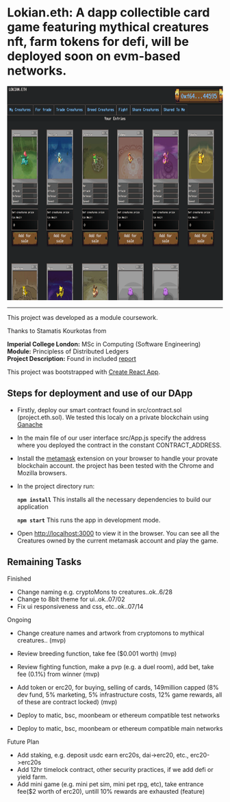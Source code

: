 # Lokian.eth: A dapp collectible card game featuring mythical creatures nft, farm tokens for defi, will be deployed soon on evm-based networks.

<!-- <img src="./screenshots/fighting_tab.png" alt="" width="1000em" height="500em">
 -->
 <img src="./screenshots/project.eth.ss2.png" alt="" width="1000em" height="500em">

***

This project was developed as a module coursework.

Thanks to Stamatis Kourkotas from

**Imperial College London:** MSc in Computing (Software Engineering)<br />
**Module:** Principless of Distributed Ledgers<br />
**Project Description:** Found in included [report](./report.pdf)<br />

This project was bootstrapped with [Create React App](https://github.com/facebook/create-react-app).

## Steps for deployment and use of our DApp

- Firstly, deploy our smart contract found in src/contract.sol (project.eth.sol). We tested this localy on a private blockchain using [Ganache](https://www.trufflesuite.com/ganache)
- In the main file of our user interface src/App.js specify the address where you deployed the contract in the constant CONTRACT_ADDRESS.
- Install the [metamask](https://metamask.io/) extension on your browser to handle your provate blockchain account. the project has been tested with the Chrome and Mozilla browsers.
- In the project directory run:

    **`npm install`** This installs all the necessary dependencies to build our application
    
    **`npm start`** This runs the app in development mode.<br />

- Open [http://localhost:3000](http://localhost:3000) to view it in the browser. You can see all the Creatures owned by the current metamask account and play the game.

## Remaining Tasks

Finished
- Change naming e.g. cryptoMons to creatures..ok..6/28
- Change to 8bit theme for ui..ok..07/02
- Fix ui responsiveness and css, etc..ok..07/14

Ongoing
- Change creature names and artwork from cryptomons to mythical creatures.. (mvp)
- Review breeding function, take fee ($0.001 worth) (mvp)
- Review fighting function, make a pvp (e.g. a duel room), add bet, take fee (0.1%) from winner (mvp)
- Add token or erc20, for buying, selling of cards, 149million capped (8% dev fund, 5% marketing, 5% infrastructure costs, 12% game rewards, all of these are contract locked) (mvp)

- Deploy to matic, bsc, moonbeam or ethereum compatible test networks
- Deploy to matic, bsc, moonbeam or ethereum compatible main networks

Future Plan
- Add staking, e.g. deposit usdc earn erc20s, dai->erc20, etc., erc20->erc20s
- Add 12hr timelock contract, other security practices, if we add defi or yield farm.
- Add mini game (e.g. mini pet sim, mini pet rpg, etc), take entrance fee($2 worth of erc20),  untill 10% rewards are exhausted (feature)

